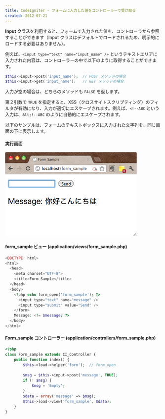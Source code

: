 ```yaml
---
title: CodeIgniter - フォームに入力した値をコントローラーで受け取る
created: 2012-07-21
---
```


**Input クラス**を利用すると、フォームで入力された値を、コントローラから参照することができます（Input クラスはデフォルトでロードされるため、明示的にロードする必要はありません）。

例えば、`<input type="text" name="input_name" />` というテキストエリアに入力された内容は、コントローラーの中で以下のように取得することができます。

~~~ php
$this->input->post('input_name');  // POST メソッドの場合
$this->input->get('input_name');   // GET メソッドの場合
~~~

入力が空の場合は、どちらのメソッドも `FALSE` を返します。

第２引数で `TRUE` を指定すると、XSS（クロスサイトスクリプティング）のフィルタが有効になり、入力が適切にエスケープされます。例えば、`<!--ABC` という入力は、`&lt;!--ABC` のように自動的にエスケープされます。

以下のサンプルは、フォームのテキストボックスに入力された文字列を、同じ画面の下に表示します。

#### 実行画面

![get-form-input.png](./get-form-input.png)

#### form_sample ビュー (application/views/form_sample.php)

~~~ php
<DOCTYPE! html>
<html>
  <head>
    <meta charset="UTF-8">
    <title>Form Sample</title>
  </head>
  <body>
    <?php echo form_open('form_sample'); ?>
      <input type="text" name="message" />
      <input type="submit" value="Send" />
    </form>
    Message: <?= $message; ?>
  </body>
</html>
~~~

#### Form_sample コントローラー (application/controllers/form_sample.php)

~~~ php
<?php
class Form_sample extends CI_Controller {
    public function index() {
        $this->load->helper('form');  // form_open

        $msg = $this->input->post('message', TRUE);
        if (! $msg) {
            $msg = 'Empty';
        }
        $data = array('message' => $msg);
        $this->load->view('form_sample', $data);
    }
}
~~~

